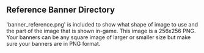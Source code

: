 Reference Banner Directory
--------------------------

'banner_reference.png' is included to show what shape of image to use and the part of the image that is shown in-game. This image is a 256x256 PNG. Your banners can be any square image of larger or smaller size but make sure your banners are in PNG format.